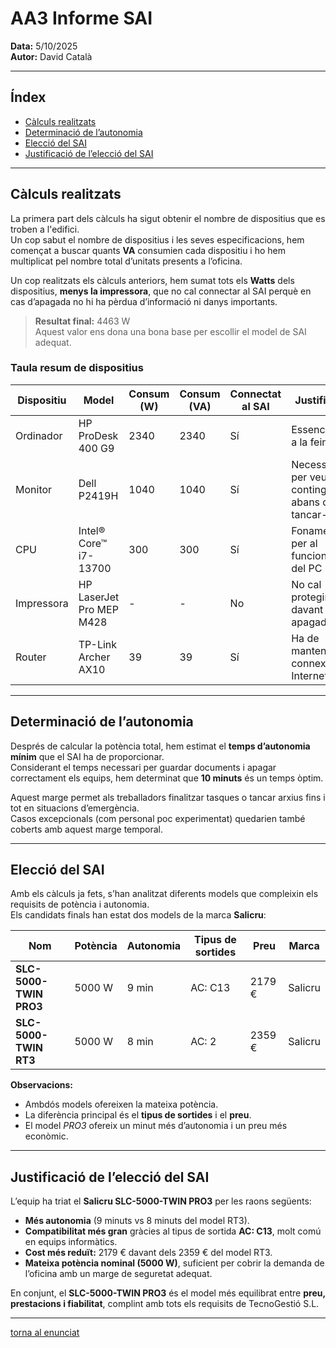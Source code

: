 # AA3 Informe SAI

**Data:** 5/10/2025  
**Autor:** David Català  

---

## Índex
- [Càlculs realitzats](#càlculs-realitzats)
- [Determinació de l’autonomia](#determinació-de-lautonomia)
- [Elecció del SAI](#elecció-del-sai)
- [Justificació de l’elecció del SAI](#justificació-de-lelecció-del-sai)

---

## Càlculs realitzats

La primera part dels càlculs ha sigut obtenir el nombre de dispositius que es troben a l'edifici.  
Un cop sabut el nombre de dispositius i les seves especificacions, hem començat a buscar quants **VA** consumien cada dispositiu i ho hem multiplicat pel nombre total d’unitats presents a l’oficina.  

Un cop realitzats els càlculs anteriors, hem sumat tots els **Watts** dels dispositius, **menys la impressora**, que no cal connectar al SAI perquè en cas d’apagada no hi ha pèrdua d’informació ni danys importants.  

> **Resultat final:** 4463 W  
> Aquest valor ens dona una bona base per escollir el model de SAI adequat.

### Taula resum de dispositius

| Dispositiu | Model | Consum (W) | Consum (VA) | Connectat al SAI | Justificació |
|-------------|--------|-------------|--------------|------------------|---------------|
| Ordinador | HP ProDesk 400 G9 | 2340 | 2340 | Sí | Essencial per a la feina |
| Monitor | Dell P2419H | 1040 | 1040 | Sí | Necessari per veure el contingut abans de tancar-lo |
| CPU | Intel® Core™ i7-13700 | 300 | 300 | Sí | Fonamental per al funcionament del PC |
| Impressora | HP LaserJet Pro MEP M428 | - | - | No | No cal protegir-la davant d’una apagada |
| Router | TP-Link Archer AX10 | 39 | 39 | Sí | Ha de mantenir la connexió a Internet |

---

## Determinació de l’autonomia

Després de calcular la potència total, hem estimat el **temps d’autonomia mínim** que el SAI ha de proporcionar.  
Considerant el temps necessari per guardar documents i apagar correctament els equips, hem determinat que **10 minuts** és un temps òptim.  

Aquest marge permet als treballadors finalitzar tasques o tancar arxius fins i tot en situacions d’emergència.  
Casos excepcionals (com personal poc experimentat) quedarien també coberts amb aquest marge temporal.

---

## Elecció del SAI

Amb els càlculs ja fets, s’han analitzat diferents models que compleixin els requisits de potència i autonomia.  
Els candidats finals han estat dos models de la marca **Salicru**:

| Nom | Potència | Autonomia | Tipus de sortides | Preu | Marca |
|------|-----------|------------|--------------------|--------|--------|
| **SLC-5000-TWIN PRO3** | 5000 W | 9 min | AC: C13 | 2179 € | Salicru |
| **SLC-5000-TWIN RT3** | 5000 W | 8 min | AC: 2 | 2359 € | Salicru |

**Observacions:**
- Ambdós models ofereixen la mateixa potència.
- La diferència principal és el **tipus de sortides** i el **preu**.
- El model *PRO3* ofereix un minut més d’autonomia i un preu més econòmic.

---

## Justificació de l’elecció del SAI

L’equip ha triat el **Salicru SLC-5000-TWIN PRO3** per les raons següents:

- **Més autonomia** (9 minuts vs 8 minuts del model RT3).
- **Compatibilitat més gran** gràcies al tipus de sortida **AC: C13**, molt comú en equips informàtics.
- **Cost més reduït:** 2179 € davant dels 2359 € del model RT3.
- **Mateixa potència nominal (5000 W)**, suficient per cobrir la demanda de l’oficina amb un marge de seguretat adequat.

En conjunt, el **SLC-5000-TWIN PRO3** és el model més equilibrat entre **preu, prestacions i fiabilitat**, complint amb tots els requisits de TecnoGestió S.L.

---

[torna al enunciat](README.md)

